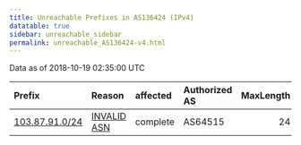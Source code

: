 ```yaml
---
title: Unreachable Prefixes in AS136424 (IPv4)
datatable: true
sidebar: unreachable_sidebar
permalink: unreachable_AS136424-v4.html
---
```


Data as of 2018-10-19 02:35:00 UTC


<div class="datatable-begin"></div>

| Prefix                                                 | Reason                                                                                                 | affected   | Authorized AS   |   MaxLength | Anchor                                       |   unreachable /24s |
|:-------------------------------------------------------|:-------------------------------------------------------------------------------------------------------|:-----------|:----------------|------------:|:---------------------------------------------|-------------------:|
| [103.87.91.0/24](https://stat.ripe.net/103.87.91.0/24) | [INVALID ASN](https://rpki-validator.ripe.net/announcement-preview?asn=AS136424&prefix=103.87.91.0/24) | complete   | AS64515         |          24 | [APNIC](unreachable_APNIC_RPKI_Root-v4.html) |                  1 |

<div class="datatable-end"></div>